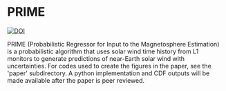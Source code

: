 # PRIME
[![DOI](https://zenodo.org/badge/648224321.svg)](https://zenodo.org/badge/latestdoi/648224321)

PRIME (Probabilistic Regressor for Input to the Magnetosphere Estimation) is a probabilistic algorithm that uses solar wind time history from L1 monitors to generate predictions of near-Earth solar wind with uncertainties. For codes used to create the figures in the paper, see the 'paper' subdirectory. A python implementation and CDF outputs will be made available after the paper is peer reviewed.
